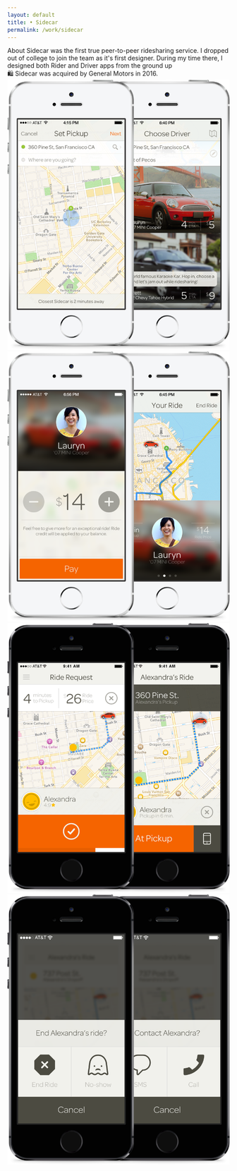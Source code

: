 ```yaml
---
layout: default 
title: • Sidecar
permalink: /work/sidecar
---
```


<section class="page-header">
    <div class="row">
        <span class="title">About</span>
        <span class="subtitle">Sidecar was the first true peer-to-peer ridesharing service. I dropped out of college to join the team as it's first designer. During my time there, I designed both Rider and Driver apps from the ground up</span>
    </div>
    <div class="callout">
        <span>🛍️ Sidecar was acquired by General Motors in 2016.</span>
    </div>
</section>
<section>
    <img src="/img/work/sidecar/01@2x.png" loading="lazy"> 
</section>
<section>
    <img src="/img/work/sidecar/02@2x.png" loading="lazy">
</section>
<section>
    <img src="/img/work/sidecar/03@2x.png" loading="lazy">
</section>	
<section>
    <img src="/img/work/sidecar/04@2x.png" loading="lazy">	
</section>